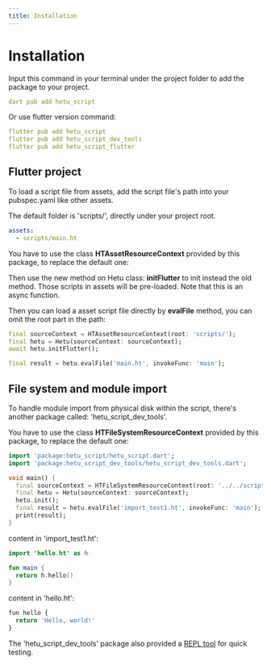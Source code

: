 ```yaml
---
title: Installation
---
```


# Installation

Input this command in your terminal under the project folder to add the package to your project.

```yaml
dart pub add hetu_script
```

Or use flutter version command:

```yaml
flutter pub add hetu_script
flutter pub add hetu_script_dev_tools
flutter pub add hetu_script_flutter
```

## Flutter project

To load a script file from assets, add the script file's path into your pubspec.yaml like other assets.

The default folder is 'scripts/', directly under your project root.

```yaml
assets:
  - scripts/main.ht
```

You have to use the class **HTAssetResourceContext** provided by this package, to replace the default one:

Then use the new method on Hetu class: **initFlutter** to init instead the old method. Those scripts in assets will be pre-loaded. Note that this is an async function.

Then you can load a asset script file directly by **evalFile** method, you can omit the root part in the path:

```dart
final sourceContext = HTAssetResourceContext(root: 'scripts/');
final hetu = Hetu(sourceContext: sourceContext);
await hetu.initFlutter();

final result = hetu.evalFile('main.ht', invokeFunc: 'main');
```

## File system and module import

To handle module import from physical disk within the script, there's another package called: 'hetu_script_dev_tools'.

You have to use the class **HTFileSystemResourceContext** provided by this package, to replace the default one:

```dart
import 'package:hetu_script/hetu_script.dart';
import 'package:hetu_script_dev_tools/hetu_script_dev_tools.dart';

void main() {
  final sourceContext = HTFileSystemResourceContext(root: '../../script/');
  final hetu = Hetu(sourceContext: sourceContext);
  hetu.init();
  final result = hetu.evalFile('import_test1.ht', invokeFunc: 'main');
  print(result);
}
```

content in 'import_test1.ht':

```kotlin
import 'hello.ht' as h

fun main {
  return h.hello()
}
```

content in 'hello.ht':

```javascript
fun hello {
  return 'Hello, world!'
}
```

The 'hetu_script_dev_tools' package also provided a [REPL tool](../command_line_tool/readme.md#REPL) for quick testing.
